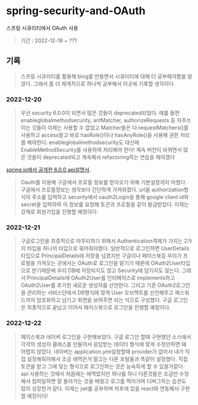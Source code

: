 # spring-security-and-OAuth
스프링 시큐리티에서 OAuth 사용
> 기간 : 2022-12-18 ~ ???

## 기록
> 스프링 시큐리티를 활용해 blog를 만들면서 시큐리티에 대해 더 공부해야함을 알았다. 그래서 좀 더 체계적으로 하나씩 공부해서 이곳에 기록할 생각이다.

### 2022-12-20
> 우선 security 6.0.0이 되면서 많은 것들이 deprecated되었다. 예를 들면 enableglobalmethodsecurity, antMatcher, authorizeRequests 등 자주쓰이는 것들이 이제는 사용할 수 없었고
> Matcher들은 다 requestMatchers()를 사용하고 access말고 바로 hasRole()이나 hasAnyRole()을 사용해 권한 처리를 해야한다. enableglobalmethodsecurity도 대신에 
> EnableMethodSecurity를 사용하여 처리해야 한다! 계속 버전이 바뀌면서 많은 것들이 deprecated되고 계속해서 refactoring하는 연습을 해야겠다

[spring.io에서 공개한 6.0.0 api설명서](https://docs.spring.io/spring-security/site/docs/current/api/org/springframework/security/config/annotation/method/configuration/EnableGlobalMethodSecurity.html).

> Oauth를 이용해 구글에서 프로필 정보를 받아오기 위해 기본설정까지 마쳤다. 구글에서 프로필정보는 생각보다 간단하게 가져와졌다. url을 authorization형식의 주소를 입력하고
> security에서 oauth2Login을 통해 google client id와 secret을 입력하여 이 정보를 요청해 토큰과 프로필을 같이 발급받았다. 이제는 강제로 회원가입을 진행할 예정이다.

### 2022-12-21
> 구글로그인을 최종적으로 마무리하기 위해서 Authentication객체가 가지는 2가지 타입을 하나의 타입으로 묶어줘야했다. 일반적으로 로그인하면 UserDetails타입으로 PrincipalDetails에
> 저장을 넘겼지만 구글이나 페이스북등 우리가 프로필을 가져오는 곳에서는 OAuth로 로그인을 맡기기 때문에 OAuth2User타입으로 받기때문에 우리 DB에 저장되지도 않고 Security에 담기지도
> 않는다. 그래서 PrincipalDetails에 OAuth2User를 인터페이스로 implements하고 OAuth2User를 추가한 새로운 생성자를 선언한다. 그리고 기존 OAuth2로그인을 관리하는 서비스단에서 
> DB형식에 맞게 User 오브젝트를 선언해주고 패스워드까지 암호화하고 넘기고 화면을 보여주면 되는 식으로 구성했다. 구글 로그인은 최종적으로 끝났고 이어서 페이스북으로 로그인을 진행할
> 예정이다.

### 2022-12-22
> 페이스북과 네이버 로그인을 구현해보았다. 구글 로그인 할때 구현했던 소스에서 각각의 생성자 클래스를 만들어서 응답받는 데이터 형식에 맞게 수정만하면 돼 어렵지 않았다. 네이버는 
> application.yml설정할때 provider가 없어서 내가 직접 설정해줘야해서 조금 애먹은거 말고는 다른 포털들과 똑같이 설정했다. 직접 토큰을 받고 그에 맞는 형식으로 로그인하는 것은
> 능숙하게 할 수 있을거같다. api 사용하는 것에서 처음에는 애먹었지만 하나를 하니 다른것들은 조금만 수정해서 컴파일하면 잘 돌아가는 것을 배웠고 로그를 찍어가며 디버그하는 습관도
> 많이 성장한거 같다. 이제는 jwt를 공부하며 차후에 있을 react와 연동해서 구현할 예정이다!
